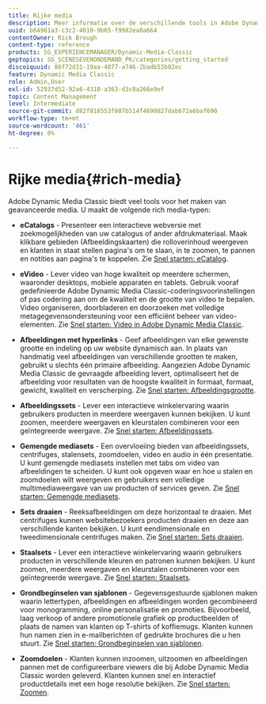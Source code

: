 ```yaml
---
title: Rijke media
description: Meer informatie over de verschillende tools in Adobe Dynamic Media Classic die u kunnen helpen rijke media te maken.
uuid: b64981a3-c3c2-4010-9b65-f9982ea0a664
contentOwner: Rick Brough
content-type: reference
products: SG_EXPERIENCEMANAGER/Dynamic-Media-Classic
geptopics: SG_SCENESEVENONDEMAND_PK/categories/getting_started
discoiquuid: 86f72d31-19aa-4077-a746-2badb53b02ec
feature: Dynamic Media Classic
role: Admin,User
exl-id: 52937d52-92a6-4310-a363-d3c8a266e9ef
topic: Content Management
level: Intermediate
source-git-commit: d82f816553f807b514f4690827dab672a6baf690
workflow-type: tm+mt
source-wordcount: '461'
ht-degree: 0%

---
```


# Rijke media{#rich-media}

Adobe Dynamic Media Classic biedt veel tools voor het maken van geavanceerde media. U maakt de volgende rich media-typen:

* **eCatalogs** - Presenteer een interactieve webversie met zoekmogelijkheden van uw catalogus of ander afdrukmateriaal. Maak klikbare gebieden (Afbeeldingskaarten) die rolloverinhoud weergeven en klanten in staat stellen pagina&#39;s om te slaan, in te zoomen, te pannen en notities aan pagina&#39;s te koppelen.
Zie [Snel starten: eCatalog](/help/using/quick-start-ecatalog.md).

* **eVideo** - Lever video van hoge kwaliteit op meerdere schermen, waaronder desktops, mobiele apparaten en tablets. Gebruik vooraf gedefinieerde Adobe Dynamic Media Classic-coderingsvoorinstellingen of pas codering aan om de kwaliteit en de grootte van video te bepalen. Video organiseren, doorbladeren en doorzoeken met volledige metagegevensondersteuning voor een efficiënt beheer van video-elementen.
Zie [Snel starten: Video in Adobe Dynamic Media Classic](/help/using/quick-start-video.md).

* **Afbeeldingen met hyperlinks** - Geef afbeeldingen van elke gewenste grootte en indeling op uw website dynamisch aan. In plaats van handmatig veel afbeeldingen van verschillende grootten te maken, gebruikt u slechts één primaire afbeelding. Aangezien Adobe Dynamic Media Classic de gevraagde afbeelding levert, optimaliseert het de afbeelding voor resultaten van de hoogste kwaliteit in formaat, formaat, gewicht, kwaliteit en verscherping.
Zie [Snel starten: Afbeeldingsgrootte](/help/using/quick-start-image-sizing.md).

* **Afbeeldingssets** - Lever een interactieve winkelervaring waarin gebruikers producten in meerdere weergaven kunnen bekijken. U kunt zoomen, meerdere weergaven en kleurstalen combineren voor een geïntegreerde weergave.
Zie [Snel starten: Afbeeldingssets](/help/using/quick-start-image-sets.md).

* **Gemengde mediasets** - Een overvloeiing bieden van afbeeldingssets, centrifuges, stalensets, zoomdoelen, video en audio in één presentatie. U kunt gemengde mediasets instellen met tabs om video van afbeeldingen te scheiden. U kunt ook opgeven waar en hoe u stalen en zoomdoelen wilt weergeven en gebruikers een volledige multimediaweergave van uw producten of services geven.
Zie [Snel starten: Gemengde mediasets](/help/using/quick-start-mixed-media-sets.md).

* **Sets draaien** - Reeksafbeeldingen om deze horizontaal te draaien. Met centrifuges kunnen websitebezoekers producten draaien en deze aan verschillende kanten bekijken. U kunt eendimensionale en tweedimensionale centrifuges maken.
Zie [Snel starten: Sets draaien](/help/using/quick-start-spin-sets.md).

* **Staalsets** - Lever een interactieve winkelervaring waarin gebruikers producten in verschillende kleuren en patronen kunnen bekijken. U kunt zoomen, meerdere weergaven en kleurstalen combineren voor een geïntegreerde weergave.
Zie [Snel starten: Staalsets](/help/using/quick-start-swatch-sets.md).

* **Grondbeginselen van sjablonen** - Gegevensgestuurde sjablonen maken waarin lettertypen, afbeeldingen en afbeeldingen worden gecombineerd voor monogramming, online personalisatie en promoties. Bijvoorbeeld, laag verkoop of andere promotionele grafiek op productbeelden of plaats de namen van klanten op T-shirts of koffiemugs. Klanten kunnen hun namen zien in e-mailberichten of gedrukte brochures die u hen stuurt.
Zie [Snel starten: Grondbeginselen van sjablonen](/help/using/quick-start-template-basics.md).

* **Zoomdoelen** - Klanten kunnen inzoomen, uitzoomen en afbeeldingen pannen met de configureerbare viewers die bij Adobe Dynamic Media Classic worden geleverd. Klanten kunnen snel en interactief productdetails met een hoge resolutie bekijken.
Zie [Snel starten: Zoomen](/help/using/quick-start-zoom.md).
